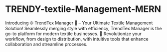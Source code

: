 # TRENDY-textile-Management-MERN
Introducing 🌐 TrendTex Manager 🧵 – Your Ultimate Textile Management Solution! Seamlessly merging style with efficiency, TrendTex Manager is the go-to platform for modern textile businesses. 🚀 Revolutionize your workflow, from design to distribution, with intuitive tools that enhance collaboration and streamline processes. 
